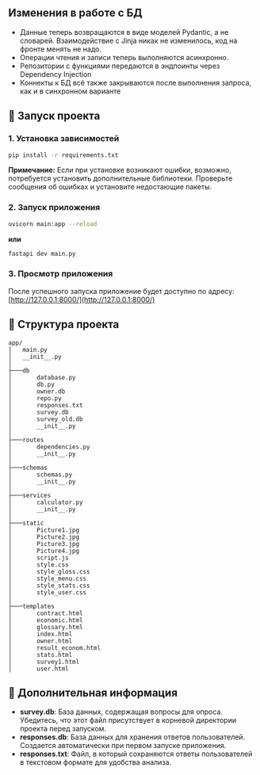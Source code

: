 ## Изменения в работе с БД
- Данные теперь возвращаются в виде моделей Pydantic, а не словарей. Взаимодействие с Jinja никак не изменилось, код на фронте менять не надо.
- Операции чтения и записи теперь выполняются асинхронно.
- Репозитории с функциями передаются в эндпоинты через Dependency Injection
- Коннекты к БД всё также закрываются после выполнения запроса, как и в синхронном варианте

## 🚀 Запуск проекта

### 1. Установка зависимостей

```sh
pip install -r requirements.txt
```

**Примечание:** Если при установке возникают ошибки, возможно, потребуется установить дополнительные библиотеки. Проверьте сообщения об ошибках и установите недостающие пакеты.

### 2. Запуск приложения

```sh
uvicorn main:app --reload
```
**или**
```sh
fastapi dev main.py
```
### 3. Просмотр приложения

После успешного запуска приложение будет доступно по адресу: [http://127.0.0.1:8000/](http://127.0.0.1:8000/)

## 📂 Структура проекта

```
app/
│   main.py
│   __init__.py
│
├───db
│       database.py
│       db.py
│       owner.db
│       repo.py
│       responses.txt
│       survey.db
│       survey_old.db
│       __init__.py
│
├───routes
│       dependencies.py
│       __init__.py
│
├───schemas
│       schemas.py
│       __init__.py
│
├───services
│       calculator.py
│       __init__.py
│
├───static
│       Picture1.jpg
│       Picture2.jpg
│       Picture3.jpg
│       Picture4.jpg
│       script.js
│       style.css
│       style_gloss.css
│       style_menu.css
│       style_stats.css
│       style_user.css
│
├───templates
│       contract.html
│       economic.html
│       glossary.html
│       index.html
│       owner.html
│       result_econom.html
│       stats.html
│       survey1.html
│       user.html
```

## 📝 Дополнительная информация

- **survey.db**: База данных, содержащая вопросы для опроса. Убедитесь, что этот файл присутствует в корневой директории проекта перед запуском.
- **responses.db**: База данных для хранения ответов пользователей. Создается автоматически при первом запуске приложения.
- **responses.txt**: Файл, в который сохраняются ответы пользователей в текстовом формате для удобства анализа.
